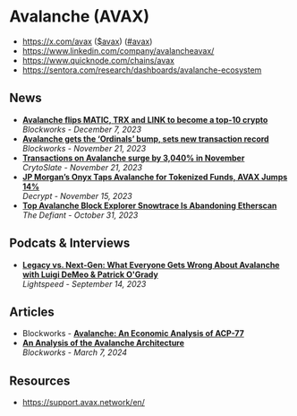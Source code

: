 # Avalanche (AVAX)

- https://x.com/avax ([$avax](https://x.com/search?q=%24avax)) ([#avax](https://x.com/search?q=%23avax))
- https://www.linkedin.com/company/avalancheavax/
- https://www.quicknode.com/chains/avax
- https://sentora.com/research/dashboards/avalanche-ecosystem
  
## News

- [**Avalanche flips MATIC, TRX and LINK to become a top-10 crypto**](https://blockworks.co/news/avax-flips-bch-matic-trx)
  <br/>_Blockworks - December 7, 2023_
- [**Avalanche gets the ‘Ordinals’ bump, sets new transaction record**](https://blockworks.co/news/avalanche-ordinals-asc20-transaction-record)
  <br/>_Blockworks - November 21, 2023_
- [**Transactions on Avalanche surge by 3,040% in November**](https://cryptoslate.com/transactions-on-avalanche-surge-by-3040-percent-in-november/)
  <br/>_CrytoSlate - November 21, 2023_
- [**JP Morgan’s Onyx Taps Avalanche for Tokenized Funds, AVAX Jumps 14%**](https://decrypt.co/206153/jp-morgan-onyx-avalanche-tokenized-funds-avax)
  <br/>_Decrypt - November 15, 2023_
- [**Top Avalanche Block Explorer Snowtrace Is Abandoning Etherscan**](https://thedefiant.io/top-avalanche-block-explorer-snowtrace-is-abandoning-etherscan)
  <br/>_The Defiant - October 31, 2023_

## Podcats & Interviews

- [**Legacy vs. Next-Gen: What Everyone Gets Wrong About Avalanche with Luigi DeMeo & Patrick O'Grady**](https://www.youtube.com/watch?v=-zqqVKT5SfE)
  <br/>_Lightspeed - September 14, 2023_

## Articles
- Blockworks - [**Avalanche: An Economic Analysis of ACP-77**](https://app.blockworksresearch.com/unlocked/avalanche-an-economic-analysis-of-acp-77)
- [**An Analysis of the Avalanche Architecture**](https://app.blockworksresearch.com/research/an-analysis-of-the-avalanche-s-architecture)
  <br/>_Blockworks - March 7, 2024_

## Resources

- https://support.avax.network/en/
